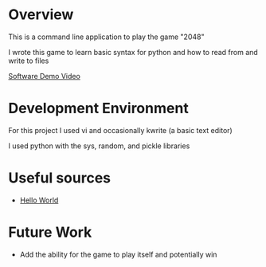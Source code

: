 # Overview


This is a command line application to play the game "2048"

I wrote this game to learn basic syntax for python and how to read from and write to files


[Software Demo Video](http://youtube.link.goes.here)

# Development Environment

For this project I used vi and occasionally kwrite (a basic text editor)

I used python with the sys, random, and pickle libraries

# Useful sources

* [Hello World](https://learning.oreilly.com/library/view/hello-world-third/9781617297021/)

# Future Work

* Add the ability for the game to play itself and potentially win
